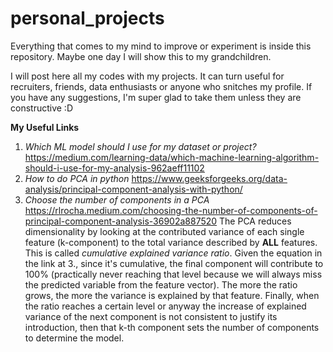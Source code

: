 # personal_projects
Everything that comes to my mind to improve or experiment is inside this repository. Maybe one day I will show this to my grandchildren.


I will post here all my codes with my projects. It can turn useful for recruiters, friends, data enthusiasts or anyone who snitches my profile.
If you have any suggestions, I'm super glad to take them unless they are constructive :D 

**My Useful Links**
1. _Which ML model should I use for my dataset or project?_
  https://medium.com/learning-data/which-machine-learning-algorithm-should-i-use-for-my-analysis-962aeff11102
2. _How to do PCA in python_
   https://www.geeksforgeeks.org/data-analysis/principal-component-analysis-with-python/
3. _Choose the number of components in a PCA_
   https://rlrocha.medium.com/choosing-the-number-of-components-of-principal-component-analysis-36902a887520
   The PCA reduces dimensionality by looking at the contributed variance of each single feature (k-component) to the total variance described by **ALL** features. This is called _cumulative explained variance ratio_.
   Given the equation in the link at 3., since it's cumulative, the final component will contribute to 100% (practically never reaching that level because we will always miss the predicted variable from the feature vector).
   The more the ratio grows, the more the variance is explained by that feature.
   Finally, when the ratio reaches a certain level or anyway the increase of explained variance of the next component is not consistent to justify its introduction, then that k-th component sets the number of components to determine the model.
